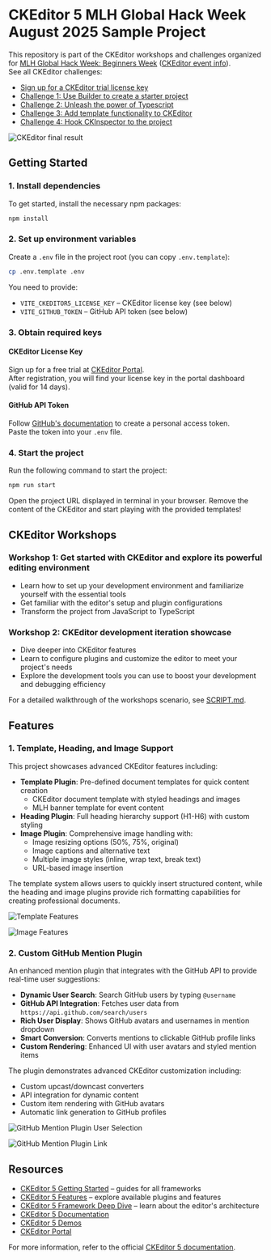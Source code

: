 # CKEditor 5 MLH Global Hack Week August 2025 Sample Project

This repository is part of the CKEditor workshops and challenges organized for [MLH Global Hack Week: Beginners Week](https://ghw.mlh.io/events/beginners-week) ([CKEditor event info](https://ckeditor.com/blog/ckeditor-global-hack-week-aug-2025/)).  
See all CKEditor challenges:

- [Sign up for a CKEditor trial license key](https://www.mlh.com/challenges/019880db-050d-dc62-4577-7a6d1dcc319a)
- [Challenge 1: Use Builder to create a starter project](https://www.mlh.com/challenges/019880d2-95ea-c12c-1e5d-63759cb26748)
- [Challenge 2: Unleash the power of Typescript](https://www.mlh.com/challenges/019880db-4fb0-4ea6-34fd-9c019a302c9d)
- [Challenge 3: Add template functionality to CKEditor](https://www.mlh.com/challenges/019880e0-3380-0ee3-725f-ac94deb5606a)
- [Challenge 4: Hook CKInspector to the project](https://www.mlh.com/challenges/019880dc-cb00-8044-986b-9ce1f382de90)

![CKEditor final result](./assets/screenshot.jpg)

## Getting Started

### 1. Install dependencies

To get started, install the necessary npm packages:

```sh
npm install
```

### 2. Set up environment variables

Create a `.env` file in the project root (you can copy `.env.template`):

```sh
cp .env.template .env
```

You need to provide:

- `VITE_CKEDITOR5_LICENSE_KEY` – CKEditor license key (see below)
- `VITE_GITHUB_TOKEN` – GitHub API token (see below)

### 3. Obtain required keys

#### CKEditor License Key

Sign up for a free trial at [CKEditor Portal](https://portal.ckeditor.com/signup?utm_campaign=devrel_ghw_hackathon_aug_2025&utm_source=mlh&utm_medium=referral&utm_term=resources).  
After registration, you will find your license key in the portal dashboard (valid for 14 days).

#### GitHub API Token

Follow [GitHub's documentation](https://docs.github.com/en/authentication/keeping-your-account-and-data-secure/managing-your-personal-access-tokens) to create a personal access token.  
Paste the token into your `.env` file.

### 4. Start the project

Run the following command to start the project:

```sh
npm run start
```

Open the project URL displayed in terminal in your browser. Remove the content of the CKEditor and start playing with the provided templates!

## CKEditor Workshops

### Workshop 1: Get started with CKEditor and explore its powerful editing environment

- Learn how to set up your development environment and familiarize yourself with the essential tools
- Get familiar with the editor's setup and plugin configurations  
- Transform the project from JavaScript to TypeScript

### Workshop 2: CKEditor development iteration showcase

- Dive deeper into CKEditor features
- Learn to configure plugins and customize the editor to meet your project's needs
- Explore the development tools you can use to boost your development and debugging efficiency

For a detailed walkthrough of the workshops scenario, see [SCRIPT.md](./SCRIPT.md).

## Features

### 1. Template, Heading, and Image Support

This project showcases advanced CKEditor features including:

- **Template Plugin**: Pre-defined document templates for quick content creation
  - CKEditor document template with styled headings and images
  - MLH banner template for event content
- **Heading Plugin**: Full heading hierarchy support (H1-H6) with custom styling
- **Image Plugin**: Comprehensive image handling with:
  - Image resizing options (50%, 75%, original)
  - Image captions and alternative text
  - Multiple image styles (inline, wrap text, break text)
  - URL-based image insertion

The template system allows users to quickly insert structured content, while the heading and image plugins provide rich formatting capabilities for creating professional documents.

![Template Features](./assets/template-features-screenshot.jpg)

![Image Features](./assets/image-features-screenshot.jpg)

### 2. Custom GitHub Mention Plugin

An enhanced mention plugin that integrates with the GitHub API to provide real-time user suggestions:

- **Dynamic User Search**: Search GitHub users by typing `@username`
- **GitHub API Integration**: Fetches user data from `https://api.github.com/search/users`
- **Rich User Display**: Shows GitHub avatars and usernames in mention dropdown
- **Smart Conversion**: Converts mentions to clickable GitHub profile links
- **Custom Rendering**: Enhanced UI with user avatars and styled mention items

The plugin demonstrates advanced CKEditor customization including:

- Custom upcast/downcast converters
- API integration for dynamic content
- Custom item rendering with GitHub avatars
- Automatic link generation to GitHub profiles

![GitHub Mention Plugin User Selection](./assets/github-mention-user-selection.jpg)

![GitHub Mention Plugin Link](./assets/github-mention-plugin-link.jpg)

## Resources

- [CKEditor 5 Getting Started](https://ckeditor.com/docs/ckeditor5/latest/getting-started/index.html) – guides for all frameworks
- [CKEditor 5 Features](https://ckeditor.com/docs/ckeditor5/latest/features/index.html) – explore available plugins and features
- [CKEditor 5 Framework Deep Dive](https://ckeditor.com/docs/ckeditor5/latest/framework/index.html) – learn about the editor's architecture
- [CKEditor 5 Documentation](https://ckeditor.com/docs/)
- [CKEditor 5 Demos](https://ckeditor.com/ckeditor-5/demo/)
- [CKEditor Portal](https://portal.ckeditor.com/signup?utm_campaign=devrel_ghw_hackathon_aug_2025&utm_source=mlh&utm_medium=referral&utm_term=resources)

For more information, refer to the official [CKEditor 5 documentation](https://ckeditor.com/docs/ckeditor5/latest/getting-started/index.html).
